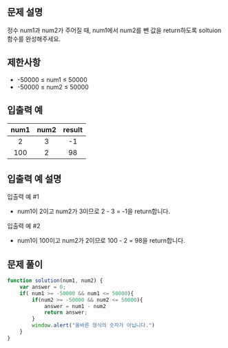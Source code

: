## 문제 설명
정수 num1과 num2가 주어질 때, num1에서 num2를 뺀 값을 return하도록 soltuion 함수를 완성해주세요.

## 제한사항
- -50000 ≤ num1 ≤ 50000
- -50000 ≤ num2 ≤ 50000


## 입출력 예
num1 |	num2 |  result
:--:|:--:|:--:
2 |	3 |	-1
100	|2	|98

## 입출력 예 설명
입출력 예 #1

- num1이 2이고 num2가 3이므로 2 - 3 = -1을 return합니다.

입출력 예 #2

- num1이 100이고 num2가 2이므로 100 - 2 = 98을 return합니다.

## 문제 풀이

```js
function solution(num1, num2) {
    var answer = 0;
    if( num1 >= -50000 && num1 <= 50000){
        if(num2 >= -50000 && num2 <= 50000){
            answer = num1 - num2 
            return answer;
        }
        window.alert("올바른 형식의 숫자가 아닙니다.")
    }
}
```